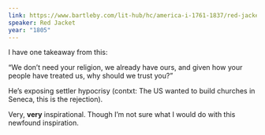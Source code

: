 ```yaml
---
link: https://www.bartleby.com/lit-hub/hc/america-i-1761-1837/red-jacket-on-the-religion-of-the-white-man-and-the-red/
speaker: Red Jacket
year: "1805"
---
```


I have one takeaway from this:

“We don’t need your religion, we already have ours, and given how your people have treated us, why should we trust you?”

He’s exposing settler hypocrisy (contxt: The US wanted to build churches in Seneca, this is the rejection).

Very, **very** inspirational. Though I’m not sure what I would do with this newfound inspiration.
